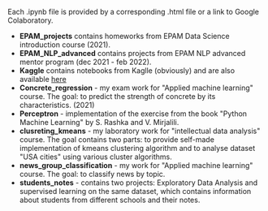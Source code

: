 Each .ipynb file is provided by a corresponding .html file or a link to Google Colaboratory.

* **EPAM_projects** contains homeworks from EPAM Data Science introduction course (2021).
* **EPAM_NLP_advanced** contains projects from EPAM NLP advanced mentor program (dec 2021 - feb 2022).
* **Kaggle** contains notebooks from Kaglle (obviously) and are also available [here](https://www.kaggle.com/katearb)
* **Concrete_regression** - my exam work for "Applied machine learning" course. The goal: to predict the strength of concrete by its characteristics. (2021)
* **Perceptron** - implementation of the exercise from the book "Python Machine Learning" by S. Rashka and V. Mirjalili.
* **clusreting_kmeans** - my laboratory work for "intellectual data analysis" course. The goal contains two parts: to provide self-made implementation of kmeans clustering algorithm and to analyse dataset "USA cities" using various cluster algorithms.
* **news_group_classification** - my work for "Applied machine learning" course. The goal: to classify news by topic.
* **students_notes** - contains two projects: Exploratory Data Analysis and supervised learning on the same dataset, which contains information about students from different schools and their notes.
